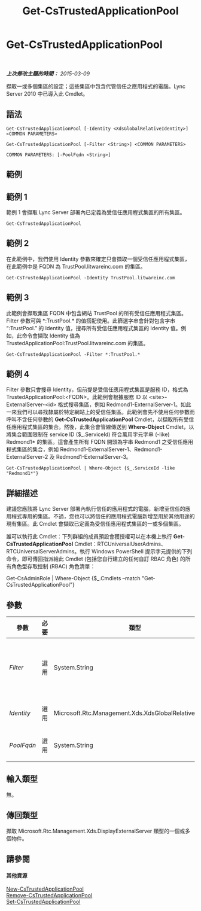 ﻿---
title: Get-CsTrustedApplicationPool
TOCTitle: Get-CsTrustedApplicationPool
ms:assetid: f8dc4ad7-fc32-482b-a1cb-5ba106df3344
ms:mtpsurl: https://technet.microsoft.com/zh-tw/library/Gg413055(v=OCS.15)
ms:contentKeyID: 49292867
ms.date: 08/24/2015
mtps_version: v=OCS.15
ms.translationtype: HT
---

# Get-CsTrustedApplicationPool

 

_**上次修改主題的時間：** 2015-03-09_

擷取一或多個集區的設定；這些集區中包含代管信任之應用程式的電腦。Lync Server 2010 中已導入此 Cmdlet。

## 語法

    Get-CsTrustedApplicationPool [-Identity <XdsGlobalRelativeIdentity>] <COMMON PARAMETERS>

    Get-CsTrustedApplicationPool [-Filter <String>] <COMMON PARAMETERS>

    COMMON PARAMETERS: [-PoolFqdn <String>]

## 範例

## 範例 1

範例 1 會擷取 Lync Server 部署內已定義為受信任應用程式集區的所有集區。

    Get-CsTrustedApplicationPool

## 範例 2

在此範例中，我們使用 Identity 參數來確定只會擷取一個受信任應用程式集區，在此範例中是 FQDN 為 TrustPool.litwareinc.com 的集區。

    Get-CsTrustedApplicationPool -Identity TrustPool.litwareinc.com

## 範例 3

此範例會擷取集區 FQDN 中包含網站 TrustPool 的所有受信任應用程式集區。Filter 參數可與 \*:TrustPool.\* 的值搭配使用。此篩選字串會針對包含字串 “:TrustPool.” 的 Identity 值，搜尋所有受信任應用程式集區的 Identity 值。例如，此命令會擷取 Identity 值為 TrustedApplicationPool:TrustPool.litwareinc.com 的集區。

    Get-CsTrustedApplicationPool -Filter *:TrustPool.*

## 範例 4

Filter 參數只會搜尋 Identity，但前提是受信任應用程式集區是服務 ID，格式為 TrustedApplicationPool:\<FQDN\>。此範例會根據服務 ID 以 \<site\>-ExternalServer-\<id\> 格式搜尋集區，例如 Redmond1-ExternalServer-1。如此一來我們可以尋找隸屬於特定網站上的受信任集區。此範例會先不使用任何參數而呼叫不含任何參數的 **Get-CsTrustedApplicationPool** Cmdlet，以擷取所有受信任應用程式集區的集合。然後，此集合會管線傳送到 **Where-Object** Cmdlet，以將集合範圍限制在 service ID ($\_.ServiceId) 符合萬用字元字串 (-like) Redmond1\* 的集區。這會產生所有 FQDN 開頭為字串 Redmond1 之受信任應用程式集區的集合，例如 Redmond1-ExternalServer-1、Redmond1-ExternalServer-2 及 Redmond1-ExternalServer-3。

    Get-CsTrustedApplicationPool | Where-Object {$_.ServiceId -like "Redmond1*"}

## 詳細描述

建議您應該將 Lync Server 部署內執行信任的應用程式的電腦，新增至信任的應用程式專用的集區。不過，您也可以將信任的應用程式電腦新增至用於其他用途的現有集區。此 Cmdlet 會擷取已定義為受信任應用程式集區的一或多個集區。

誰可以執行此 Cmdlet：下列群組的成員預設會獲授權可以在本機上執行 **Get-CsTrustedApplicationPool** Cmdlet：RTCUniversalUserAdmins、RTCUniversalServerAdmins。執行 Windows PowerShell 提示字元提供的下列命令，即可傳回指派給此 Cmdlet (包括您自行建立的任何自訂 RBAC 角色) 的所有角色型存取控制 (RBAC) 角色清單：

Get-CsAdminRole | Where-Object {$\_.Cmdlets –match "Get-CsTrustedApplicationPool"}

## 參數


<table>
<colgroup>
<col style="width: 25%" />
<col style="width: 25%" />
<col style="width: 25%" />
<col style="width: 25%" />
</colgroup>
<thead>
<tr class="header">
<th>參數</th>
<th>必要</th>
<th>類型</th>
<th>說明</th>
</tr>
</thead>
<tbody>
<tr class="odd">
<td><p><em>Filter</em></p></td>
<td><p>選用</p></td>
<td><p>System.String</p></td>
<td><p>包含可用來搜尋 Identity (服務識別碼) 符合該萬用字元字串之集區的一或多個萬用字元的字串。例如，指定字串 *Redmond* 會擷取識別身分包含字串 Redmond 的所有受信任應用程式集區，例如 TrustedApplicationPool:Redmond.litwareinc.com。</p></td>
</tr>
<tr class="even">
<td><p><em>Identity</em></p></td>
<td><p>選用</p></td>
<td><p>Microsoft.Rtc.Management.Xds.XdsGlobalRelativeIdentity</p></td>
<td><p>您要擷取其設定之集區的完整網域名稱 (FQDN) 或服務識別碼。</p></td>
</tr>
<tr class="odd">
<td><p><em>PoolFqdn</em></p></td>
<td><p>選用</p></td>
<td><p>System.String</p></td>
<td><p>您要擷取之集區的 FQDN。此運作方式與 Identity 參數相同，唯一差異在於該 Identity 也接受服務 ID。</p></td>
</tr>
</tbody>
</table>


## 輸入類型

無。

## 傳回類型

擷取 Microsoft.Rtc.Management.Xds.DisplayExternalServer 類型的一個或多個物件。

## 請參閱

#### 其他資源

[New-CsTrustedApplicationPool](new-cstrustedapplicationpool.md)  
[Remove-CsTrustedApplicationPool](remove-cstrustedapplicationpool.md)  
[Set-CsTrustedApplicationPool](set-cstrustedapplicationpool.md)

